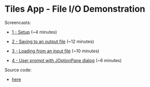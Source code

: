 # Tiles App - File I/O Demonstration

Screencasts:

- [1 - Setup](https://berry.video.yuja.com/V/Video?v=9117833&node=39112787&a=44646871&autoplay=1)  (~4 minutes)

- [2 - Saving to an output file](https://berry.video.yuja.com/V/Video?v=9117859&node=39112825&a=111852102&autoplay=1) (~12 minutes)

- [3 - Loading from an input file](https://berry.video.yuja.com/V/Video?v=9117896&node=39112939&a=86728544&autoplay=1) (~10 minutes)

- [4 - User prompt with JOptionPane dialog](https://berry.video.yuja.com/V/Video?v=9117927&node=39113008&a=91996641&autoplay=1) (~6 minutes)


Source code:

- [here](./)


